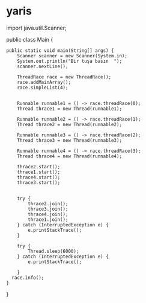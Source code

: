 # yaris
import java.util.Scanner;

public class Main {

	public static void main(String[] args) {
		Scanner scanner = new Scanner(System.in);
		System.out.println("Bir tuşa basın  ");
		scanner.nextLine();
		
		ThreadRace race = new ThreadRace();
		race.addMainArray();
		race.simpleList(4);
		
		
		Runnable runnable1 = () -> race.threadRace(0);
		Thread thrace1 = new Thread(runnable1);
		
		Runnable runnable2 = () -> race.threadRace(1);
		Thread thrace2 = new Thread(runnable2);
		
		Runnable runnable3 = () -> race.threadRace(2);
		Thread thrace3 = new Thread(runnable3);
		
		Runnable runnable4 = () -> race.threadRace(3);
		Thread thrace4 = new Thread(runnable4);
		
		thrace2.start();
		thrace1.start();
		thrace4.start();
		thrace3.start();
		
		
		try {
			thrace2.join();
			thrace3.join();
			thrace4.join();
			thrace1.join();
		} catch (InterruptedException e) {
			e.printStackTrace();
		}
		
		try {
			Thread.sleep(6000);
		} catch (InterruptedException e) {
			e.printStackTrace();
			
		}
      race.info();
	}

}

